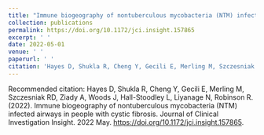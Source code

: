 ```yaml
---
title: "Immune biogeography of nontuberculous mycobacteria (NTM) infected airways in people with cystic fibrosis"
collection: publications
permalink: https://doi.org/10.1172/jci.insight.157865
excerpt: ' '
date: 2022-05-01
venue: ' '
paperurl: ' '
citation: 'Hayes D, Shukla R, Cheng Y, Gecili E, Merling M, Szczesniak RD, Ziady A, Woods J, Hall-Stoodley L, Liyanage N, Robinson R. (2022). &quot;Immune biogeography of nontuberculous mycobacteria (NTM) infected airways in people with cystic fibrosis.&quot; <i>Journal of Clinical Investigation Insight 1</i>..'
---
```


Recommended citation: Hayes D, Shukla R, Cheng Y, Gecili E, Merling M, Szczesniak RD, Ziady A, Woods J, Hall-Stoodley L, Liyanage N, Robinson R. (2022). Immune biogeography of nontuberculous mycobacteria (NTM) infected airways in people with cystic fibrosis. Journal of Clinical Investigation Insight. 2022 May. https://doi.org/10.1172/jci.insight.157865.
